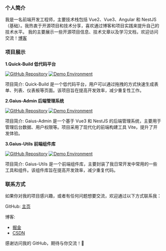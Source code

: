 ### 个人简介
我是一名前端开发工程师，主要技术栈包括 Vue2、Vue3、Angular 和 NestJS（基础）。我热衷于开源项目和技术分享，喜欢通过博客和项目实践来提升自己的技术水平。
我的主要展示一些开源项目信息、技术文章以及学习文档，欢迎访问交流！[博客](https://gaius-98.github.io/gaius-blog/)

### 项目展示
**1.Quick-Build 低代码平台**

[![GitHub Repository](https://img.shields.io/badge/GitHub-Repository-brightgreen)](https://github.com/Gaius-98/QuickBuildWeb) [![Demo Environment](https://img.shields.io/badge/Demo-Environment-blue)](http://120.26.161.36:9090/)

项目简介:
Quick-Build 是一个低代码平台，用户可以通过拖拽的方式快速生成表单、列表、仪表板等页面。该项目旨在提高开发效率，减少重复性工作。

**2.Gaius-Admin 后端管理系统**

[![GitHub Repository](https://img.shields.io/badge/GitHub-Repository-brightgreen)](https://github.com/Gaius-98/gaius-admin) [![Demo Environment](https://img.shields.io/badge/Demo-Environment-blue)](http://120.26.161.36:9999/)

项目简介:
Gaius-Admin 是一个基于 Vue3 和 NestJS 的后端管理系统，主要用于管理后台数据、用户权限等。项目采用了现代化的前端构建工具 Vite，提升了开发体验。

**3.Gaius-Utils 前端组件库**

[![GitHub Repository](https://img.shields.io/badge/GitHub-Repository-brightgreen)](https://github.com/Gaius-98/utils) [![Demo Environment](https://img.shields.io/badge/Demo-Environment-blue)](https://www.npmjs.com/package/gaius-utils)

项目简介:
Gaius-Utils 是一个前端组件库，主要封装了我日常开发中常用的一些工具和组件。该组件库旨在提高开发效率，减少重复代码。

### 联系方式
如果你对我的项目感兴趣，或者有任何问题想要交流，欢迎通过以下方式联系我：

GitHub: [主页](https://github.com/Gaius-98)

博客: 
- [掘金](https://juejin.cn/user/2133502272220679/posts)
- [CSDN](https://blog.csdn.net/weixin_47030180?type=blog) 

感谢访问我的 GitHub，期待与你交流！🚀
